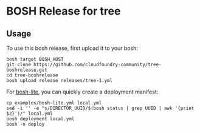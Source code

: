 # BOSH Release for tree

## Usage

To use this bosh release, first upload it to your bosh:

```
bosh target BOSH_HOST
git clone https://github.com/cloudfoundry-community/tree-boshrelease.git
cd tree-boshrelease
bosh upload release releases/tree-1.yml
```

For [bosh-lite](https://github.com/cloudfoundry/bosh-lite), you can quickly create a deployment manifest:

```
cp examples/bosh-lite.yml local.yml
sed -i '' -e "s/DIRECTOR_UUID/$(bosh status | grep UUID | awk '{print $2}')/" local.yml
bosh deployment local.yml
bosh -n deploy
```
